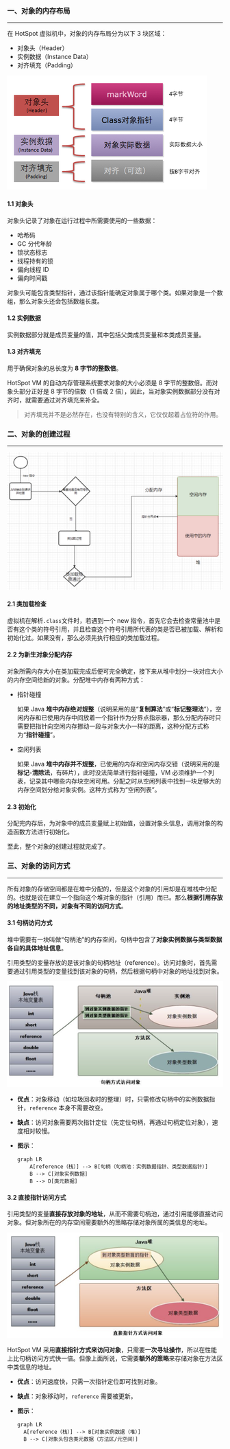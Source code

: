### 一、对象的内存布局

---

在 HotSpot 虚拟机中，对象的内存布局分为以下 3 块区域：

- 对象头（Header）
- 实例数据（Instance Data）
- 对齐填充（Padding）

![object-memory-layout.png](./img/68747470733a2f2f63646e2d646f6f63732e6f73732d636e2d7368656e7a68656e2e616c6979756e63732e636f6d2f67682f646f6f63732f6a766d406d61696e2f696d616765732f6f626a6563742d6d656d6f72792d6c61796f75742e706e67.png)

#### 1.1 对象头	

对象头记录了对象在运行过程中所需要使用的一些数据：

- 哈希码
- GC 分代年龄
- 锁状态标志
- 线程持有的锁
- 偏向线程 ID
- 偏向时间戳

对象头可能包含类型指针，通过该指针能确定对象属于哪个类。如果对象是一个数组，那么对象头还会包括数组长度。

#### 1.2 实例数据

实例数据部分就是成员变量的值，其中包括父类成员变量和本类成员变量。

#### 1.3 对齐填充

用于确保对象的总长度为 **8 字节的整数倍**。

HotSpot VM 的自动内存管理系统要求对象的大小必须是 8 字节的整数倍。而对象头部分正好是 8 字节的倍数（1 倍或 2 倍），因此，当对象实例数据部分没有对齐时，就需要通过对齐填充来补全。

> 对齐填充并不是必然存在，也没有特别的含义，它仅仅起着占位符的作用。



### 二、对象的创建过程

---

![image-20250728095555519](./img/image-20250728095555519.png)

#### 2.1 类加载检查

虚拟机在解析`.class`文件时，若遇到一个 new 指令，首先它会去检查常量池中是否有这个类的符号引用，并且检查这个符号引用所代表的类是否已被加载、解析和初始化过。如果没有，那么必须先执行相应的类加载过程。

#### 2.2 为新生对象分配内存

对象所需内存大小在类加载完成后便可完全确定，接下来从堆中划分一块对应大小的内存空间给新的对象。分配堆中内存有两种方式：

- 指针碰撞

  如果 Java **堆中内存绝对规整**（说明采用的是“**复制算法**”或“**标记整理法**”），空闲内存和已使用内存中间放着一个指针作为分界点指示器，那么分配内存时只需要把指针向空闲内存挪动一段与对象大小一样的距离，这种分配方式称为“**指针碰撞**”。

- 空闲列表

  如果 Java **堆中内存并不规整**，已使用的内存和空闲内存交错（说明采用的是**标记-清除法**，有碎片），此时没法简单进行指针碰撞，VM 必须维护一个列表，记录其中哪些内存块空闲可用。分配之时从空闲列表中找到一块足够大的内存空间划分给对象实例。这种方式称为“空闲列表”。

#### 2.3 初始化

分配完内存后，为对象中的成员变量赋上初始值，设置对象头信息，调用对象的构造函数方法进行初始化。

至此，整个对象的创建过程就完成了。



### 三、对象的访问方式

---

所有对象的存储空间都是在堆中分配的，但是这个对象的引用却是在堆栈中分配的。也就是说在建立一个指向这个堆对象的指针（引用）而已。那么**根据引用存放的地址类型的不同，对象有不同的访问方式**。

#### 3.1 句柄访问方式

堆中需要有一块叫做“句柄池”的内存空间，句柄中包含了**对象实例数据与类型数据各自的具体地址信息**。

引用类型的变量存放的是该对象的句柄地址（reference）。访问对象时，首先需要通过引用类型的变量找到该对象的句柄，然后根据句柄中对象的地址找到对象。

![image-20250729133815756](./img/image-20250729133815756.png)

- **优点**：对象移动（如垃圾回收时的整理）时，只需修改句柄中的实例数据指针，`reference` 本身不需要改变。

- **缺点**：访问对象需要两次指针定位（先定位句柄，再通过句柄定位对象），速度相对较慢。

- **图示**：

  ```mermaid
  graph LR
      A[reference（栈）] --> B[句柄（句柄池：实例数据指针、类型数据指针）]
      B --> C[对象实例数据]
      B --> D[类元数据]
  ```

#### 3.2 直接指针访问方式

引用类型的变量**直接存放对象的地址**，从而不需要句柄池，通过引用能够直接访问对象。但对象所在的内存空间需要额外的策略存储对象所属的类信息的地址。

![image-20250729134319582](./img/image-20250729134319582.png)

HotSpot VM 采用**直接指针方式来访问对象**，只需要**一次寻址操作**，所以在性能上比句柄访问方式快一倍。但像上面所说，它需要**额外的策略**来存储对象在方法区中类信息的地址。

- **优点**：访问速度快，只需一次指针定位即可找到对象。

- **缺点**：对象移动时，`reference` 需要被更新。

- **图示**：

  ```mermaid
  graph LR
  	A[reference（栈）] --> B[对象实例数据（堆）]
  	B --> C[对象头包含类元数据（方法区/元空间）]
  ```
